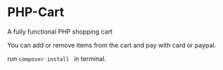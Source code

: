 # PHP-Cart
A fully functional PHP shopping cart
<p>You can add or remove items from the cart and pay with card or paypal.</p>
<p>run <code>composer install </code> in terminal.</p>

